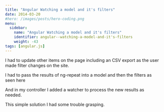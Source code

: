 ```yaml
---
title: "Angular Watching a model and it's filters"
date: 2014-03-20
#hero: /images/posts/hero-coding.png
menu:
  sidebar:
    name: "Angular Watching a model and it's filters"
    identifier: angular--watching-a-model-and-it's-filters
    weight: -43
tags: [angular.js]
---
```


<p>I had to update other items on the page including an CSV export as the user made filter changes on the site.</p>

<p>I had to pass the results of ng-repeat into a model and then the filters as seen here</p>

<p><script src="https://gist.github.com/alnutile/9673298.js?file=index.html"></script></p>

<p>And in my controller I added a watcher to process the new results as needed.</p>

<p><script src="https://gist.github.com/alnutile/9673298.js?file=reportController.js"></script></p>

<p>This simple solution I had some trouble grasping.</p>
